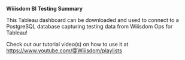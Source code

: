 **Wiiisdom BI Testing Summary**

This Tableau dashboard can be downloaded and used to connect to a PostgreSQL database capturing testing data from Wiiisdom Ops for Tableau!

Check out our tutorial video(s) on how to use it at https://www.youtube.com/@Wiiisdom/playlists
